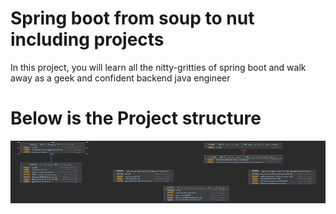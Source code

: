 
# Spring boot from soup to nut including projects
In this project, you will learn all the nitty-gritties of spring boot and walk away
as a geek and confident backend java engineer

# Below is the Project structure

<img width="1000" height="100" src="src/main/java/com/dailycodebuffer/entity_classes_uml.png" alt="">

